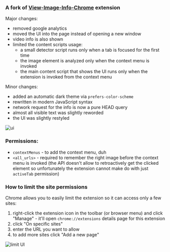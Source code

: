 ### A fork of [View-Image-Info-Chrome](https://github.com/ehaagwlke/View-Image-Info-Chrome) extension

Major changes:
 
* removed google analytics
* moved the UI into the page instead of opening a new window
* video info is also shown
* limited the content scripts usage:
  * a small detector script runs only when a tab is focused for the first time
  * the image element is analyzed only when the context menu is invoked
  * the main content script that shows the UI runs only when the extension is invoked from the context menu

Minor changes:

* added an automatic dark theme via `prefers-color-scheme`
* rewritten in modern JavaScript syntax
* network request for the info is now a pure HEAD query
* almost all visible text was slightly reworded
* the UI was slightly restyled

![ui](https://i.imgur.com/tWZGFGE.png)

### Permissions:

* `contextMenus` - to add the context menu, duh
* `<all_urls>` - required to remember the right image before the context menu is invoked (the API doesn't allow to retroactively get the clicked element so unfortunately the extension cannot make do with just `activeTab` permission)

### How to limit the site permissions 

Chrome allows you to easily limit the extension so it can access only a few sites:

1. right-click the extension icon in the toolbar (or browser menu) and click "Manage" - it'll open `chrome://extensions` details page for this extension 
2. click "On specific sites"
3. enter the URL you want to allow
4. to add more sites click "Add a new page"

![limit UI](https://i.imgur.com/F2nqVdL.png)
